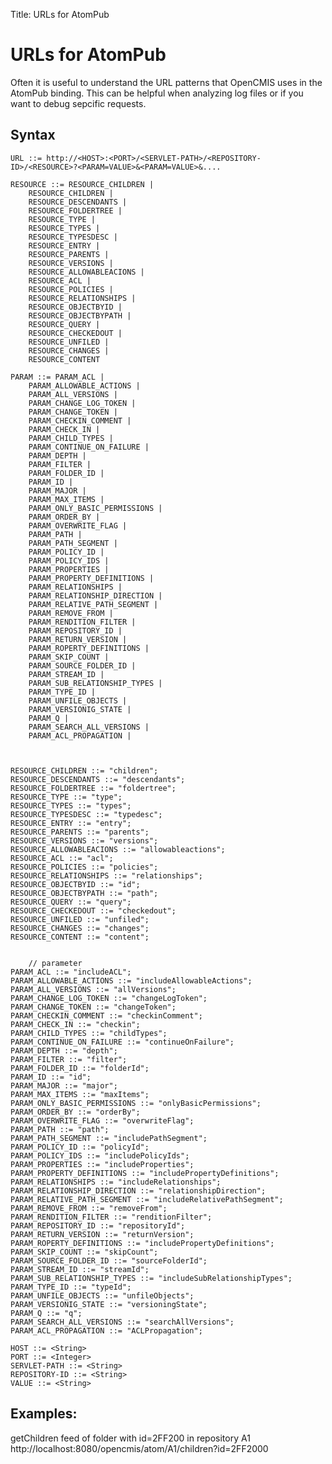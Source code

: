 Title: URLs for AtomPub

# URLs for AtomPub
Often it is useful to understand the URL patterns that OpenCMIS uses in
the AtomPub binding. This can be helpful when analyzing log files or if
you want to debug sepcific requests.

##  Syntax

	URL ::= http://<HOST>:<PORT>/<SERVLET-PATH>/<REPOSITORY-ID>/<RESOURCE>?<PARAM=VALUE>&<PARAM=VALUE>&....

	RESOURCE ::= RESOURCE_CHILDREN |
		RESOURCE_CHILDREN |
		RESOURCE_DESCENDANTS |
		RESOURCE_FOLDERTREE |
		RESOURCE_TYPE |
		RESOURCE_TYPES |
		RESOURCE_TYPESDESC |
		RESOURCE_ENTRY |
		RESOURCE_PARENTS |
		RESOURCE_VERSIONS |
		RESOURCE_ALLOWABLEACIONS |
		RESOURCE_ACL |
		RESOURCE_POLICIES |
		RESOURCE_RELATIONSHIPS |
		RESOURCE_OBJECTBYID |
		RESOURCE_OBJECTBYPATH |
		RESOURCE_QUERY |
		RESOURCE_CHECKEDOUT |
		RESOURCE_UNFILED |
		RESOURCE_CHANGES |
		RESOURCE_CONTENT

	PARAM ::= PARAM_ACL |
		PARAM_ALLOWABLE_ACTIONS |
		PARAM_ALL_VERSIONS |
		PARAM_CHANGE_LOG_TOKEN |
		PARAM_CHANGE_TOKEN |
		PARAM_CHECKIN_COMMENT |
		PARAM_CHECK_IN |
		PARAM_CHILD_TYPES |
		PARAM_CONTINUE_ON_FAILURE |
		PARAM_DEPTH |
		PARAM_FILTER |
		PARAM_FOLDER_ID |
		PARAM_ID |
		PARAM_MAJOR |
		PARAM_MAX_ITEMS |
		PARAM_ONLY_BASIC_PERMISSIONS |
		PARAM_ORDER_BY |
		PARAM_OVERWRITE_FLAG |
		PARAM_PATH |
		PARAM_PATH_SEGMENT |
		PARAM_POLICY_ID |
		PARAM_POLICY_IDS |
		PARAM_PROPERTIES |
		PARAM_PROPERTY_DEFINITIONS |
		PARAM_RELATIONSHIPS |
		PARAM_RELATIONSHIP_DIRECTION |
		PARAM_RELATIVE_PATH_SEGMENT |
		PARAM_REMOVE_FROM |
		PARAM_RENDITION_FILTER |
		PARAM_REPOSITORY_ID |
		PARAM_RETURN_VERSION |
		PARAM_ROPERTY_DEFINITIONS |
		PARAM_SKIP_COUNT |
		PARAM_SOURCE_FOLDER_ID |
		PARAM_STREAM_ID |
		PARAM_SUB_RELATIONSHIP_TYPES |
		PARAM_TYPE_ID |
		PARAM_UNFILE_OBJECTS |
		PARAM_VERSIONIG_STATE |
		PARAM_Q |
		PARAM_SEARCH_ALL_VERSIONS |
		PARAM_ACL_PROPAGATION |



	RESOURCE_CHILDREN ::= "children";
	RESOURCE_DESCENDANTS ::= "descendants";
	RESOURCE_FOLDERTREE ::= "foldertree";
	RESOURCE_TYPE ::= "type";
	RESOURCE_TYPES ::= "types";
	RESOURCE_TYPESDESC ::= "typedesc";
	RESOURCE_ENTRY ::= "entry";
	RESOURCE_PARENTS ::= "parents";
	RESOURCE_VERSIONS ::= "versions";
	RESOURCE_ALLOWABLEACIONS ::= "allowableactions";
	RESOURCE_ACL ::= "acl";
	RESOURCE_POLICIES ::= "policies";
	RESOURCE_RELATIONSHIPS ::= "relationships";
	RESOURCE_OBJECTBYID ::= "id";
	RESOURCE_OBJECTBYPATH ::= "path";
	RESOURCE_QUERY ::= "query";
	RESOURCE_CHECKEDOUT ::= "checkedout";
	RESOURCE_UNFILED ::= "unfiled";
	RESOURCE_CHANGES ::= "changes";
	RESOURCE_CONTENT ::= "content";


		// parameter
	PARAM_ACL ::= "includeACL";
	PARAM_ALLOWABLE_ACTIONS ::= "includeAllowableActions";
	PARAM_ALL_VERSIONS ::= "allVersions";
	PARAM_CHANGE_LOG_TOKEN ::= "changeLogToken";
	PARAM_CHANGE_TOKEN ::= "changeToken";
	PARAM_CHECKIN_COMMENT ::= "checkinComment";
	PARAM_CHECK_IN ::= "checkin";
	PARAM_CHILD_TYPES ::= "childTypes";
	PARAM_CONTINUE_ON_FAILURE ::= "continueOnFailure";
	PARAM_DEPTH ::= "depth";
	PARAM_FILTER ::= "filter";
	PARAM_FOLDER_ID ::= "folderId";
	PARAM_ID ::= "id";
	PARAM_MAJOR ::= "major";
	PARAM_MAX_ITEMS ::= "maxItems";
	PARAM_ONLY_BASIC_PERMISSIONS ::= "onlyBasicPermissions";
	PARAM_ORDER_BY ::= "orderBy";
	PARAM_OVERWRITE_FLAG ::= "overwriteFlag";
	PARAM_PATH ::= "path";
	PARAM_PATH_SEGMENT ::= "includePathSegment";
	PARAM_POLICY_ID ::= "policyId";
	PARAM_POLICY_IDS ::= "includePolicyIds";
	PARAM_PROPERTIES ::= "includeProperties";
	PARAM_PROPERTY_DEFINITIONS ::= "includePropertyDefinitions";
	PARAM_RELATIONSHIPS ::= "includeRelationships";
	PARAM_RELATIONSHIP_DIRECTION ::= "relationshipDirection";
	PARAM_RELATIVE_PATH_SEGMENT ::= "includeRelativePathSegment";
	PARAM_REMOVE_FROM ::= "removeFrom";
	PARAM_RENDITION_FILTER ::= "renditionFilter";
	PARAM_REPOSITORY_ID ::= "repositoryId";
	PARAM_RETURN_VERSION ::= "returnVersion";
	PARAM_ROPERTY_DEFINITIONS ::= "includePropertyDefinitions";
	PARAM_SKIP_COUNT ::= "skipCount";
	PARAM_SOURCE_FOLDER_ID ::= "sourceFolderId";
	PARAM_STREAM_ID ::= "streamId";
	PARAM_SUB_RELATIONSHIP_TYPES ::= "includeSubRelationshipTypes";
	PARAM_TYPE_ID ::= "typeId";
	PARAM_UNFILE_OBJECTS ::= "unfileObjects";
	PARAM_VERSIONIG_STATE ::= "versioningState";
	PARAM_Q ::= "q";
	PARAM_SEARCH_ALL_VERSIONS ::= "searchAllVersions";
	PARAM_ACL_PROPAGATION ::= "ACLPropagation";

	HOST ::= <String>
	PORT ::= <Integer>
	SERVLET-PATH ::= <String>
	REPOSITORY-ID ::= <String>
	VALUE ::= <String>

## Examples:

getChildren feed of folder with id=2FF200 in repository A1
http://localhost:8080/opencmis/atom/A1/children?id=2FF2000

 


